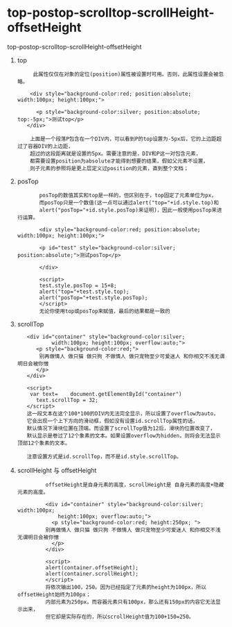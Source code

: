 # top-postop-scrolltop-scrollHeight-offsetHeight
top-postop-scrolltop-scrollHeight-offsetHeight


1. top


            此属性仅仅在对象的定位(position)属性被设置时可用。否则，此属性设置会被忽略。

           <div style="background-color:red; position:absolute; width:100px; height:100px;">

             <p style="background-color:silver; position:absolute; top:-5px;">测试top</p>
          </div>

           上面是一个段落P包含在一个DIV内，可以看到P的top设置为-5px后，它的上边距超过了容器DIV的上边距，
           超过的这段距离就是设置的5px。需要注意的是，DIV和P这一对包含元素，
           都需要设置position为absolute才能得到想要的结果，假如父元素不设置，
           则子元素的参照将是更上层定义过position的元素，直到整个文档；


2. posTop


              posTop的数值其实和top是一样的，但区别在于，top固定了元素单位为px，
              而posTop只是一个数值(这一点可以通过alert("top="+id.style.top)和
              alert("posTop="+id.style.posTop)来证明)，因此一般使用posTop来进行运算。

              <div style="background-color:red; position:absolute; width:100px; height:100px;">

              <p id="test" style="background-color:silver; position:absolute;">测试posTop</p>

              </div>

              <script>
              test.style.posTop = 15+8;
              alert("top="+test.style.top);
              alert("posTop="+test.style.posTop);
              </script>
              无论你使用top或posTop来赋值，最后的结果都是一致的





3. scrollTop

          <div id="container" style="background-color:silver;
                  width:100px; height:100px; overflow:auto;">    
             <p style="background-color:red;">
              别再做情人 做只猫 做只狗 不做情人 做只宠物至少可爱迷人 和你相交不浅无谓明日会被你憎
             </p>
          </div>

          <script>
           var text=	document.getElementById("container")
             text.scrollTop = 32;
          </script>
          这一段文本在这个100*100的DIV内无法完全显示，所以设置了overflow为auto，
          它会出现一个上下方向的滑动框，假如没有设置id.scrollTop属性的话，
          默认情况下滑块位置在顶端。而设置了scrollTop值为12后，滑块的位置改变了，
          默认显示是卷过了12个象素的文本。如果设置overflow为hidden，则将会无法显示顶部12个象素的文本。

          注意设置方式是id.scrollTop，而不是id.style.scrollTop。



4. scrollHeight 与 offsetHeight


                offsetHeight是自身元素的高度，scrollHeight是 自身元素的高度+隐藏元素的高度。

                <div id="container" style="background-color:silver; width:100px; 
                    height:100px; overflow:auto;">
                  <p style="background-color:red; height:250px; ">
                别再做情人 做只猫 做只狗 不做情人 做只宠物至少可爱迷人 和你相交不浅无谓明日会被你憎
                  </p>
                </div>

                <script>
                alert(container.offsetHeight);
                alert(container.scrollHeight);
                </script>
                将依次输出100，250。因为已经指定了元素的height为100px，所以offsetHeight始终为100px；
                内部元素为250px，而容器元素只有100px，那么还有150px的内容它无法显示出来，
                但它却是实际存在的，所以scrollHeight值为100+150=250。









